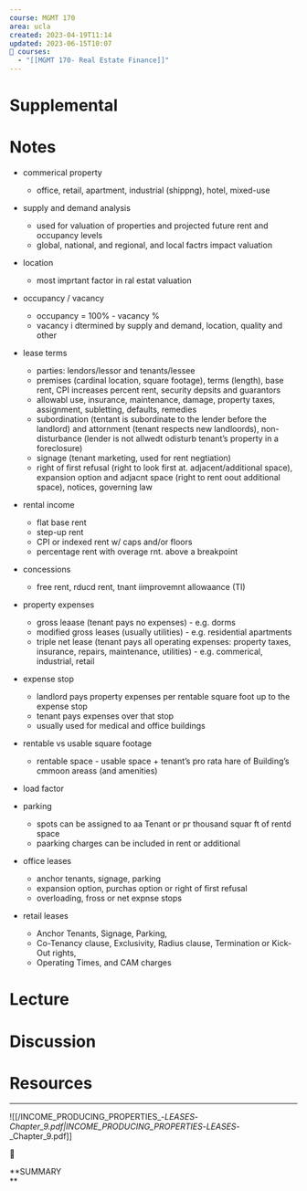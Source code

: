 ```yaml
---
course: MGMT 170
area: ucla
created: 2023-04-19T11:14
updated: 2023-06-15T10:07
📕 courses:
  - "[[MGMT 170- Real Estate Finance]]"
---
```

# Supplemental

# Notes

- commerical property
    - office, retail, apartment, industrial (shippng), hotel, mixed-use
- supply and demand analysis
    - used for valuation of properties and projected future rent and occupancy levels
    - global, national, and regional, and local factrs impact valuation
- location
    - most imprtant factor in ral estat valuation
- occupancy / vacancy
    - occupancy = 100% - vacancy %
    - vacancy i dtermined by supply and demand, location, quality and other
- lease terms
    - parties: lendors/lessor and tenants/lessee
    - premises (cardinal location, square footage), terms (length), base rent, CPI increases percent rent, security depsits and guarantors
    - allowabl use, insurance, maintenance, damage, property taxes, assignment, subletting, defaults, remedies
    - subordination (tentant is subordinate to the lender before the landlord) and attornment (tenant respects new landloords), non-disturbance (lender is not allwedt odisturb tenant’s property in a foreclosure)
    - signage (tenant marketing, used for rent negtiation)
    - right of first refusal (right to look first at. adjacent/additional space), expansion option and adjacnt space (right to rent oout additional space), notices, governing law
- rental income
    - flat base rent
    - step-up rent
    - CPI or indexed rent w/ caps and/or floors
    - percentage rent with overage rnt. above a breakpoint
- concessions
    - free rent, rducd rent, tnant iimprovemnt allowaance (TI)
- property expenses
    - gross leaase (tenant pays no expenses) - e.g. dorms
    - modified gross leases (usually utilities) - e.g. residential apartments
    - triple net lease (tenant pays all operating expenses: property taxes, insurance, repairs, maintenance, utilities) - e.g. commerical, industrial, retail
- expense stop
    - landlord pays property expenses per rentable square foot up to the expense stop
    - tenant pays expenses over that stop
    - usually used for medical and office buildings
- rentable vs usable square footage
    - rentable space - usable space + tenant’s pro rata hare of Building’s cmmoon areass (and amenities)
- load factor
    
- parking
    - spots can be assigned to aa Tenant or pr thousand squar ft of rentd space
    - paarking charges can be included in rent or additional
- office leases
    - anchor tenants, signage, parking
    - expansion option, purchas option or right of first refusal
    - overloading, fross or net expnse stops
- retail leases
    - Anchor Tenants, Signage, Parking,
    - Co-Tenancy clause, Exclusivity, Radius clause, Termination or Kick-Out rights,
    - Operating Times, and CAM charges

# Lecture

# Discussion

# Resources

---

![[/INCOME_PRODUCING_PROPERTIES_-_LEASES_-_Chapter_9.pdf|INCOME_PRODUCING_PROPERTIES_-_LEASES_-_Chapter_9.pdf]]

📌

**SUMMARY  
**